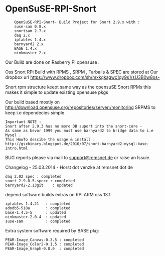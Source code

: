 OpenSuSE-RPI-Snort
==================

        OpenSuSE-RPI-Snort- Build Project for Snort 2.9.x with :
        suse-sam 0.8.x  
        snortsam 2.7.x
        daq 2.x 
        iptables 1.4.x  
        barnyard2 2.x  
        BASE 1.4.x 
        oinkmaster 2.x

Our Build are done on Rasberry PI opensuse .

Oss Snort RPi Build with  RPMS , SRPM , Tarballs & SPEC are stored
at Our dropbox url https://www.dropbox.com/sh/mxkqkagwc1qy9s1/sU3B0w8os-

Snort  rpm structure keept same way as the opensuSE Snort RPMs this makes it simple to update existing opensuse pkgs

Our build based mostly on http://download.opensuse.org/repositories/server:/monitoring SRPMS to keep i.e dependecies simple.


    Important NOTE : 
    Snort after 2.9.3 has no more DB suport into the snort-core - 
    As same as bevor 1999 you must use barnyard2 to bridge data to i.e Mysql .
    This HowTo descibe the usage & install : 
    http://gsxbinary.blogspot.de/2010/07/snort-barnyard2-mysql-base-intro.html


BUG reports please via mail to support@remsnet.de or raise an Issuie.

Changelog - 25.03.2014 - Horst dot venzke at remsnet dot de

    daq 2.02 spec : completed
    snort 2.9.0.5.specc : completed
    barnyard2-2.13git    : updated

depend software builds extras on RPI ARM oss 13.1

    iptables 1.4.21   : completed
    adodb5-518a       : completed
    base-1.4.5-5      : updated  
    oinkmaster-2.0-4  : updated
    suse-sam          : completed



Extra system software required by BASE pkg:

    PEAR-Image_Canvas-0.3.5 : completed
    PEAR-Image_Color2-0.1.5 : completed
    PEAR-Image_Graph-0.8.0  : completed
 
 
